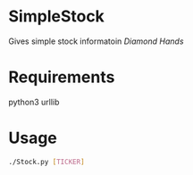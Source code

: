 # SimpleStock
Gives simple stock informatoin *Diamond Hands*

# Requirements
python3
urllib

# Usage
```bash
./Stock.py [TICKER]
```
